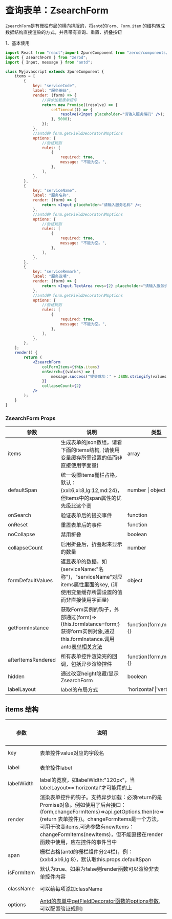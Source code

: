 <div class="z-doc-titles"></div>

# 查询表单：ZsearchForm

`ZsearchForm`是有栅栏布局的横向排版的，将`antd`的`Form`、`Form.item` 的结构转成数据结构直接渲染的方式，并且带有查询、重置、折叠按钮

1、基本使用

<div class="z-demo-box" data-render="demo1" data-title="基本使用"></div>

```jsx
import React from "react";import ZpureComponent from "zerod/components/ZpureComponent";
import { ZsearchForm } from "zerod";
import { Input, message } from "antd";

class Myjavascript extends ZpureComponent {
	items = [
		{
			key: "serviceCode",
			label: "服务编码",
			render: (form) => {
				//异步加载表单控件
				return new Promise((resolve) => {
					setTimeout(() => {
						resolve(<Input placeholder="请输入服务编码" />);
					}, 5000);
				});
			},
			//antd的 form.getFieldDecorator的options
			options: {
				//验证规则
				rules: [
					{
						required: true,
						message: "不能为空。",
					},
				],
			},
		},
		{
			key: "serviceName",
			label: "服务名称",
			render: (form) => {
				return <Input placeholder="请输入服务名称" />;
			},
			//antd的 form.getFieldDecorator的options
			options: {
				//验证规则
				rules: [
					{
						required: true,
						message: "不能为空。",
					},
				],
			},
		},
		{
			key: "serviceRemark",
			label: "服务说明",
			render: (form) => {
				return <Input.TextArea rows={2} placeholder="请输入服务说明" />;
			},
			//antd的 form.getFieldDecorator的options
			options: {
				//验证规则
				rules: [
					{
						required: true,
						message: "不能为空。",
					},
				],
			},
		},
	];
	render() {
		return (
			<ZsearchForm
				colFormItems={this.items}
				onSearch={(values) => {
					message.success("提交成功：" + JSON.stringify(values));
				}}
				collapseCount={2}
			/>
		);
	}
}
```

<div class="z-doc-titles"></div>

### ZsearchForm Props

<table>
	<thead>
		<tr>
			<th>参数</th>
			<th>说明</th>
			<th>类型</th>
			<th>默认值</th>
		</tr>
	</thead>
	<tbody>
		<tr>
			<td>items</td>
			<td>生成表单的json数组，请看下面的items结构, (请使用变量缓存所需设置的值而非直接使用字面量)</td>
			<td>array</td>
			<td>--</td>
		</tr>
		<tr>
			<td>defaultSpan</td>
			<td>统一设置items栅栏占格，默认：{xxl:6,xl:8,lg:12,md:24}，但items中的span属性的优先级比这个高</td>
			<td>number | object</td>
			<td>--</td>
		</tr>
		<tr>
			<td>onSearch</td>
			<td>验证表单后的提交事件</td>
			<td>function</td>
			<td>--</td>
		</tr>
        <tr>
			<td>onReset</td>
			<td>重置表单后的事件</td>
			<td>function</td>
			<td>--</td>
		</tr>
        <tr>
			<td>noCollapse</td>
			<td>禁用折叠</td>
			<td>boolean</td>
			<td>false</td>
		</tr>
        <tr>
			<td>collapseCount</td>
			<td>启用折叠后，折叠起来显示的数量</td>
			<td>number</td>
			<td>--</td>
		</tr>
		 <tr>
			<td>formDefaultValues</td>
			<td>返显表单的数据，如{serviceName:"名称"}，"serviceName"对应items属性里面的key, (请使用变量缓存所需设置的值而非直接使用字面量)</td>
			<td>object</td>
			<td>--</td>
		</tr>
		  <tr>
			<td>getFormInstance</td>
			<td>获取Form实例的钩子，外部通过(form)=>{this.formIstance=form;}获得form实例对象,通过this.formInstance.调用antd<a href="https://ant.design/components/form-cn/" target="_blank">表单相关方法</a></td>
			<td>function(form,methods){}</td>
			<td>--</td>
		</tr>
		 <tr>
			<td>afterItemsRendered</td>
			<td>所有表单控件渲染完的回调，包括异步渲染控件</a></td>
			<td>function(form,methods){}</td>
			<td>--</td>
		</tr>
		 <tr>
			<td>hidden</td>
			<td>通过改变height隐藏/显示ZsearchForm</a></td>
			<td>boolean</td>
			<td>false</td>
		</tr>
		 <tr>
			<td>labelLayout</td>
			<td>label的布局方式</a></td>
			<td>'horizontal'|'vertical'</td>
			<td>'vertical'</td>
		</tr>
	</tbody>
</table>

<div class="z-doc-titles"></div>

## items 结构

<table>
	<thead>
		<tr>
			<th>参数</th>
			<th>说明</th>
			<th>类型</th>
			<th>默认值</th>
		</tr>
	</thead>
	<tbody>
		<tr>
			<td>key</td>
			<td>表单控件value对应的字段名</td>
			<td>string</td>
			<td>--</td>
		</tr>
		<tr>
			<td>label</td>
			<td>表单控件label</td>
			<td>string</td>
			<td>--</td>
		</tr>
			<tr>
			<td>labelWidth</td>
			<td>label的宽度，如labelWidth:"120px"，当labelLayout=='horizontal'才可能用的上</td>
			<td>string</td>
			<td>--</td>
		</tr>
		<tr>
			<td><i class="zero-icon zerod-shengchangzhouqi"></i> render</td>
			<td>渲染表单控件的钩子。支持异步加载：必须return的是Promise对象。例如使用了后台接口：(form,changeFormItems)=>api.getOptions.then(re=>{return 表单控件})。changeFormItems是一个方法，可用于改变items,可选参数有newItems：changeFormItems(newItems)，但不能直接在render函数中使用，应在控件的事件当中</td>
			<td>(form,changeFormItems)=>{return ReactNode | Element | Promise}</td>
			<td>--</td>
		</tr>
		<tr>
			<td>span</td>
			<td>栅栏占格(antd的栅栏组件分24栏)，例：{xxl:4,xl:6,lg:8}，默认取this.props.defaultSpan</td>
			<td>number | object</td>
			<td>--</td>
		</tr>
		<tr>
			<td>isFormItem</td>
			<td>默认为true、如果为false则render函数可以渲染非表单控件内容</td>
			<td>boolean</td>
			<td>--</td>
		</tr>
		<tr>
			<td>className</td>
			<td>可以给每项添加className</td>
			<td>string</td>
			<td>--</td>
		</tr>
		<tr>
			<td><i class="zero-icon zerod-shengchangzhouqi"></i> options</td>
			<td><a href="https://ant.design/components/form-cn/" target="_blank">Antd的表单中getFieldDecorator函数的options参数</a>,可以配置验证规则}</td>
			<td>object || ()=>options</td>
			<td>--</td>
		</tr>
	</tbody>
</table>

